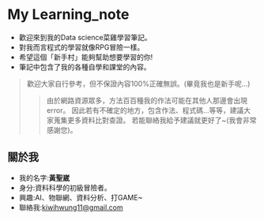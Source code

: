 # My Learning_note
* 歡迎來到我的Data science菜雞學習筆記。
* 對我而言程式的學習就像RPG冒險一樣。
* 希望這個「新手村」能夠幫助想要學習的你!
* 筆記中包含了我的各種自學和課堂的內容。
> 歡迎大家自行參考，但不保證內容100%正確無誤。(畢竟我也是新手呢...)
>> 由於網路資源眾多，方法百百種我的作法可能在其他人那邊會出現error。
>> 因此若有不確定的地方，包含作法、程式碼...等等，建議大家蒐集更多資料比對查證。
>> 若能聯絡我給予建議就更好了~(我會非常感謝您)。

## 關於我
* 我的名字:**黃聖崴**
* 身分:資料科學的初級冒險者。
* 興趣:AI、物聯網、資料分析、打GAME~
* 聯絡我:kiwihwung11@gmail.com
